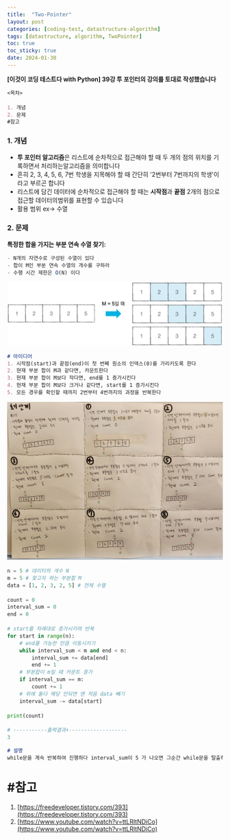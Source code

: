 ```yaml
---
title:  "Two-Pointer"
layout: post
categories: [coding-test, datastructure-algorithm] 
tags: [datastructure, algorithm, TwoPointer]
toc: true
toc_sticky: true
date: 2024-01-30
---
```

**[이것이 코딩 테스트다 with Python] 39강 투 포인터의 강의를 토대로 작성했습니다**

```md
<목차>

1. 개념
2. 문제
#참고
```

### 1. 개념

- **투 포인터 알고리즘**은 리스트에 순차적으로 접근해야 할 때 두 개의 점의 위치를 기록하면서 처리하는알고리즘을 의미합니다
- 흔히 2, 3, 4, 5, 6, 7번 학생을 지목해야 할 때 간단히 '2번부터 7번까지의 학생'이라고 부르곤 합니다
- 리스트에 담긴 데이터에 순차적으로 접근해야 할 때는 **시작점**과 **끝점** 2개의 점으로 접근할 데이터의범위를 표현할 수 있습니다
- 활용 범위 ex-> 수열

### 2. 문제

**특정한 합을 가지는 부분 연속 수열 찾기:**

```jsx
- N개의 자연수로 구성된 수열이 있다
- 합이 M인 부분 연속 수열의 개수를 구하라
- 수행 시간 제한은 O(N) 이다
```

![Desktop View](/assets/img/data-alg/TwoPointer/0.png)

```md
# 아이디어
1. 시작점(start)과 끝점(end)이 첫 번째 원소의 인덱스(0)를 가리키도록 한다
2. 현재 부분 합이 M과 같다면, 카운트한다
3. 현재 부분 합이 M보다 작다면, end를 1 증가시킨다
4. 현재 부분 합이 M보다 크거나 같다면, start를 1 증가시킨다
5. 모든 경우를 확인할 때까지 2번부터 4번까지의 과정을 반복한다
```

![Desktop View](/assets/img/data-alg/TwoPointer/1.png)

```python
n = 5 # 데이터의 개수 N
m = 5 # 찾고자 하는 부분합 M
data = [1, 2, 3, 2, 5] # 전체 수열

count = 0
interval_sum = 0
end = 0

# start를 차례대로 증가시키며 반복
for start in range(n):
    # end를 가능한 만큼 이동시키기
    while interval_sum < m and end < n:
        interval_sum += data[end]
        end += 1
    # 부분합이 m일 때 카운트 증가
    if interval_sum == m:
        count += 1
    # 위에 둘다 해당 안되면 맨 처음 data 빼기
    interval_sum -= data[start]

print(count)

# -----------출력결과⬇️-------------------
3
```

```md
# 설명
while문을 계속 반복하여 진행하다 interval_sum이 5 가 나오면 그순간 while문을 탈출하여 if문으로 넘어갑니다
```

# #참고

1. [https://freedeveloper.tistory.com/393](https://freedeveloper.tistory.com/393)
2. [https://www.youtube.com/watch?v=ttLRltNDiCo](https://www.youtube.com/watch?v=ttLRltNDiCo)